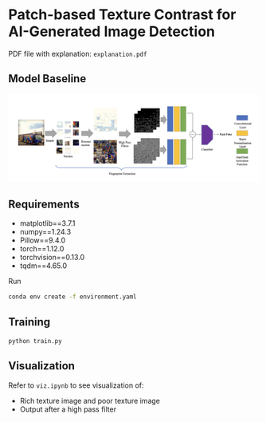# Patch-based Texture Contrast for AI-Generated Image Detection

PDF file with explanation: `explanation.pdf`

## Model Baseline 

![Model baseline](imgs/model_baseline.png "Baseline")

## Requirements

- matplotlib==3.7.1
- numpy==1.24.3
- Pillow==9.4.0
- torch==1.12.0
- torchvision==0.13.0
- tqdm==4.65.0

Run 
```bash
conda env create -f environment.yaml
```

## Training
```bash
python train.py 
```

## Visualization
Refer to `viz.ipynb` to see visualization of:
- Rich texture image and poor texture image
- Output after a high pass filter




